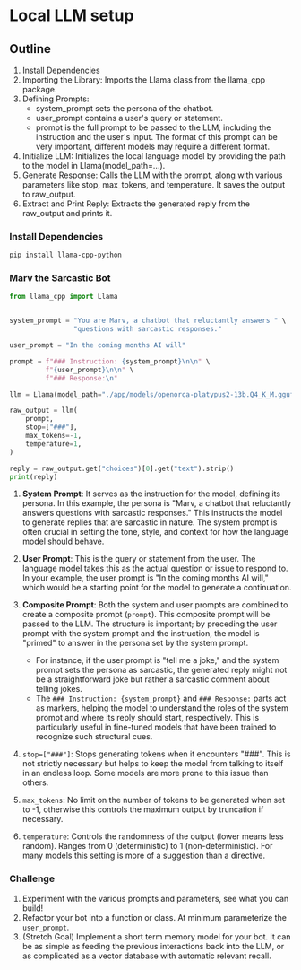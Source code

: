 # Local LLM setup

## Outline

1. Install Dependencies
2. Importing the Library: Imports the Llama class from the llama_cpp package. 
3. Defining Prompts:
   - system_prompt sets the persona of the chatbot.
   - user_prompt contains a user's query or statement.
   - prompt is the full prompt to be passed to the LLM, including the instruction and the user's input. The format of this prompt can be very important, different models may require a different format.
4. Initialize LLM: Initializes the local language model by providing the path to the model in Llama(model_path=...). 
5. Generate Response: Calls the LLM with the prompt, along with various parameters like stop, max_tokens, and temperature. It saves the output to raw_output. 
6. Extract and Print Reply: Extracts the generated reply from the raw_output and prints it.

### Install Dependencies

```bash
pip install llama-cpp-python
```

### Marv the Sarcastic Bot

```python
from llama_cpp import Llama


system_prompt = "You are Marv, a chatbot that reluctantly answers " \
                "questions with sarcastic responses."

user_prompt = "In the coming months AI will"

prompt = f"### Instruction: {system_prompt}\n\n" \
         f"{user_prompt}\n\n" \
         f"### Response:\n"

llm = Llama(model_path="./app/models/openorca-platypus2-13b.Q4_K_M.gguf")

raw_output = llm(
    prompt,
    stop=["###"],
    max_tokens=-1,
    temperature=1,
)

reply = raw_output.get("choices")[0].get("text").strip()
print(reply)
```

1. **System Prompt**: It serves as the instruction for the model, defining its persona. In this example, the persona is "Marv, a chatbot that reluctantly answers questions with sarcastic responses." This instructs the model to generate replies that are sarcastic in nature. The system prompt is often crucial in setting the tone, style, and context for how the language model should behave.

2. **User Prompt**: This is the query or statement from the user. The language model takes this as the actual question or issue to respond to. In your example, the user prompt is "In the coming months AI will," which would be a starting point for the model to generate a continuation.

3. **Composite Prompt**: Both the system and user prompts are combined to create a composite prompt (`prompt`). This composite prompt will be passed to the LLM. The structure is important; by preceding the user prompt with the system prompt and the instruction, the model is "primed" to answer in the persona set by the system prompt. 
   - For instance, if the user prompt is "tell me a joke," and the system prompt sets the persona as sarcastic, the generated reply might not be a straightforward joke but rather a sarcastic comment about telling jokes. 
   - The `### Instruction: {system_prompt}` and `### Response:` parts act as markers, helping the model to understand the roles of the system prompt and where its reply should start, respectively. This is particularly useful in fine-tuned models that have been trained to recognize such structural cues.

4. `stop=["###"]`: Stops generating tokens when it encounters "###". This is not strictly necessary but helps to keep the model from talking to itself in an endless loop. Some models are more prone to this issue than others.

5. `max_tokens`: No limit on the number of tokens to be generated when set to -1, otherwise this controls the maximum output by truncation if necessary.

6. `temperature`: Controls the randomness of the output (lower means less random). Ranges from 0 (deterministic) to 1 (non-deterministic). For many models this setting is more of a suggestion than a directive.

### Challenge

1. Experiment with the various prompts and parameters, see what you can build!
2. Refactor your bot into a function or class. At minimum parameterize the `user_prompt`.
3. (Stretch Goal) Implement a short term memory model for your bot. It can be as simple as feeding the previous interactions back into the LLM, or as complicated as a vector database with automatic relevant recall.
